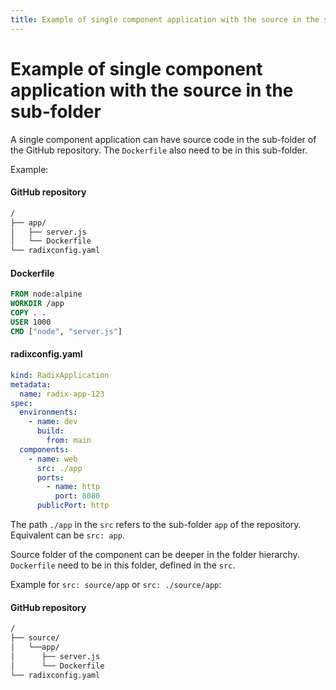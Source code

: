 ```yaml
---
title: Example of single component application with the source in the sub-folder
---
```


# Example of single component application with the source in the sub-folder

A single component application can have source code in the sub-folder of the GitHub repository. The `Dockerfile` also need to be in this sub-folder.

Example:

#### GitHub repository

```sh
/
├── app/
│   ├── server.js
│   └── Dockerfile
└── radixconfig.yaml
```

#### Dockerfile

```dockerfile
FROM node:alpine
WORKDIR /app
COPY . .
USER 1000
CMD ["node", "server.js"]
```

#### radixconfig.yaml

```yaml
kind: RadixApplication
metadata:
  name: radix-app-123
spec:
  environments:
    - name: dev
      build:
        from: main
  components:
    - name: web
      src: ./app
      ports:
        - name: http
          port: 8080
      publicPort: http
```

The path `./app` in the `src` refers to the sub-folder `app` of the repository. Equivalent can be `src: app`.

Source folder of the component can be deeper in the folder hierarchy. `Dockerfile` need to be in this folder, defined in the `src`.

Example for `src: source/app` or `src: ./source/app`:

#### GitHub repository

```sh
/
├── source/
│   └──app/
│      ├── server.js
│      └── Dockerfile
└── radixconfig.yaml
```
